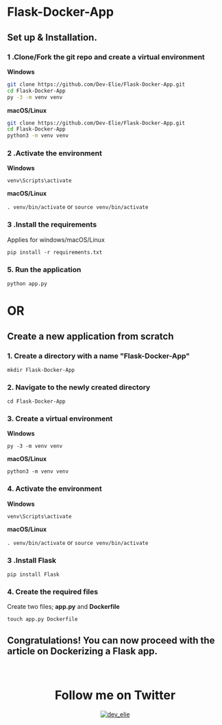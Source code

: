 # Flask-Docker-App

## Set up & Installation.

### 1 .Clone/Fork the git repo and create a virtual environment 
                    
**Windows**
          
```bash
git clone https://github.com/Dev-Elie/Flask-Docker-App.git
cd Flask-Docker-App
py -3 -m venv venv

```
          
**macOS/Linux**
          
```bash
git clone https://github.com/Dev-Elie/Flask-Docker-App.git
cd Flask-Docker-App
python3 -m venv venv

```
### 2 .Activate the environment
          
**Windows** 

```venv\Scripts\activate```
          
**macOS/Linux**

```. venv/bin/activate```
or
```source venv/bin/activate```


### 3 .Install the requirements

Applies for windows/macOS/Linux

```
pip install -r requirements.txt
```

### 5. Run the application
`python app.py`

# OR

## Create a new application from scratch

### 1. Create a directory with a name **"Flask-Docker-App"**
`mkdir Flask-Docker-App`

### 2. Navigate to the newly created directory

`cd Flask-Docker-App`

### 3. Create a virtual environment

**Windows**

`py -3 -m venv venv`
<br>

**macOS/Linux**

`python3 -m venv venv`

### 4. Activate the environment
          
**Windows** 

```venv\Scripts\activate```
          
**macOS/Linux**

```. venv/bin/activate```
or
```source venv/bin/activate```

### 3 .Install Flask

`pip install Flask`

### 4. Create the required files
Create two files; **app.py** and **Dockerfile**

`touch app.py Dockerfile`

## Congratulations! You can now proceed with the article on Dockerizing a Flask app.

</br>
<div align="center"><h1>Follow me on Twitter</h1></div>
<p align="center"> <a href="https://twitter.com/dev_elie" target="blank"><img src="https://img.shields.io/twitter/follow/dev_elie?logo=twitter&style=for-the-badge" alt="dev_elie" /></a> </p>



